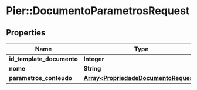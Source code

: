 # Pier::DocumentoParametrosRequest

## Properties
Name | Type | Description | Notes
------------ | ------------- | ------------- | -------------
**id_template_documento** | **Integer** | {{{documento_parametros_request_id_template_documento_value}}} | [optional] 
**nome** | **String** | {{{documento_parametros_request_nome_value}}} | [optional] 
**parametros_conteudo** | [**Array&lt;PropriedadeDocumentoRequest&gt;**](PropriedadeDocumentoRequest.md) | {{{documento_parametros_request_parametros_conteudo_value}}} | [optional] 


